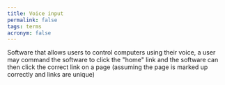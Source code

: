 ```yaml
---
title: Voice input
permalink: false
tags: terms
acronym: false
---
```

Software that allows users to control computers using their voice, a user may command the software to click the "home" link and the software can then click the correct link on a page (assuming the page is marked up correctly and links are unique)